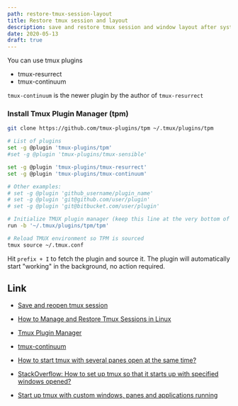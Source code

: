 ```yaml
---
path: restore-tmux-session-layout
title: Restore tmux session and layout
description: save and restore tmux session and window layout after systems restarts
date: 2020-05-13
draft: true
---
```


You can use tmux plugins

- tmux-resurrect
- tmux-continuum

`tmux-continuum` is the newer plugin by the author of `tmux-resurrect`

### Install Tmux Plugin Manager (tpm)

```bash
git clone https://github.com/tmux-plugins/tpm ~/.tmux/plugins/tpm
```

```bash
# List of plugins
set -g @plugin 'tmux-plugins/tpm'
#set -g @plugin 'tmux-plugins/tmux-sensible'

set -g @plugin 'tmux-plugins/tmux-resurrect'
set -g @plugin 'tmux-plugins/tmux-continuum'

# Other examples:
# set -g @plugin 'github_username/plugin_name'
# set -g @plugin 'git@github.com/user/plugin'
# set -g @plugin 'git@bitbucket.com/user/plugin'

# Initialize TMUX plugin manager (keep this line at the very bottom of tmux.conf)
run -b '~/.tmux/plugins/tpm/tpm'
```

```bash
# Reload TMUX environment so TPM is sourced
tmux source ~/.tmux.conf
```

Hit `prefix + I` to fetch the plugin and source it. The plugin will automatically start "working" in the background, no action required.

## Link

- [Save and reopen tmux session](https://forum.upcase.com/t/save-and-reopen-tmux-session/5224/2)
- [How to Manage and Restore Tmux Sessions in Linux](https://www.maketecheasier.com/manage-restore-tmux-sessions-linux/)
- [Tmux Plugin Manager](https://github.com/tmux-plugins/tpm)
- [tmux-continuum](https://github.com/tmux-plugins/tmux-continuum)

- [How to start tmux with several panes open at the same time?](https://askubuntu.com/questions/830484/how-to-start-tmux-with-several-panes-open-at-the-same-time)
- [StackOverflow: How to set up tmux so that it starts up with specified windows opened?](https://stackoverflow.com/questions/5609192/how-to-set-up-tmux-so-that-it-starts-up-with-specified-windows-opened)
- [Start up tmux with custom windows, panes and applications running](https://gist.github.com/todgru/6224848)
